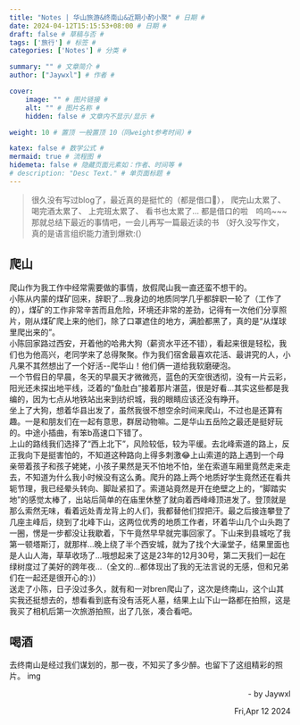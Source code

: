 ```yaml
---
title: "Notes | 华山旅游&终南山&近期小酌小聚" # 日期 #
date: 2024-04-12T15:15:53+08:00 # 日期 #
draft: false # 草稿与否 #
tags: ['旅行'] # 标签 #
categories: ['Notes'] # 分类 #

summary: "" # 文章简介 #
author: ["Jaywxl"] # 作者 #

cover:
    image: "" # 图片链接 #
    alt: "" # 图片名称 #
    hidden: false # 文章内不显示/显示 #

weight: 10 # 置顶 一般置顶 10（同weight参考时间）#

katex: false # 数学公式 #
mermaid: true # 流程图 #
hidemeta: false # 隐藏页面元素如：作者、时间等 #
# description: "Desc Text." # 单页面标题 #
---
```

> 很久没有写过blog了，最近真的是挺忙的（都是借口🤣），
> 爬完山太累了、
> 喝完酒太累了、
> 上完班太累了、
> 看书也太累了...
> 都是借口的啦　呜呜~~~
> 那就总结下最近的事情吧，一会儿再写一篇最近读的书
> （好久没写作文，真的是语言组织能力渣到爆欸:(）

## 爬山
爬山作为我工作中经常需要做的事情，放假爬山我一直还蛮不想干的。  
小陈从内蒙的煤矿回来，辞职了...我身边的地质同学几乎都辞职一轮了（工作了的），煤矿的工作非常辛苦而且危险，环境还非常的差劲，记得有一次他们分享照片，刚从煤矿爬上来的他们，除了口罩遮住的地方，满脸都黑了，真的是“从煤球里爬出来的”。  
小陈回家路过西安，开着他的哈弗大狗（薪资水平还不错），看起来很是轻松，我们也为他高兴，老同学来了总得聚聚。作为我们宿舍最喜欢花活、最讲究的人，小凡果不其然想出了一个好活--爬华山！他们俩一道给我软磨硬泡。  
一个节假日的早晨，冬天的早晨天才微微亮，蓝色的天空很透彻，没有一片云彩，阳光还未探出地平线，泛着的“鱼肚白”接着那片湛蓝，很是好看...其实这些都是我编的，因为七点从地铁站出来到纺织城，我的眼睛应该还没有睁开。  
坐上了大狗，想着华县出发了，虽然我很不想空余时间来爬山，不过也是还算有趣。一是和朋友们在一起有意思，群居动物嘛。二是华山五岳险之最还是挺好玩的。中途小插曲，有笨b高速口下错了。  
上山的路线我们选择了“西上北下”，风险较低，较为平缓。去北峰索道的路上，反正我向下是挺害怕的，不知道这种路向上得多刺激😂上山索道的路上遇到一个母亲带着孩子和孩子姥姥，小孩子果然是天不怕地不怕，坐在索道车厢里竟然走来走去，不知道为什么我小时候没有这么勇。爬升的路上两个地质好学生竟然还在看共轭节理，我已经晕头转向、脚趾紧扣了。索道站竟然是开在绝壁之上的，“脚踏实地”的感觉太棒了，出站后简单的在庙里休整了就向着西峰峰顶进发了。登顶就是那么索然无味，看着远处青龙背上的人们，我都替他们捏把汗。最之后接连攀登了几座主峰后，绕到了北峰下山，这两位优秀的地质工作者，环着华山几个山头跑了一圈，愣是一步都没让我歇着，下午竟然早早就完事回家了。下山来到县城吃了我第一顿塔斯汀，就那样...晚上绕了半个西安城，就为了找个大澡堂子，结果里面也是人山人海，草草收场了...哦想起来了这是23年的12月30号，第二天我们一起在绿树度过了美好的跨年夜...（全文的...都体现出了我的无法言说的无感，但和兄弟们在一起还是很开心的:)）  
送走了小陈，日子没过多久，就有和一对bren爬山了，这次是终南山，这个山其实我还挺想去的，想看看到底有没有活死人墓，结果上山下山一路都在拍照，这是我买了相机后第一次旅游拍照，出了几张，凑合看吧。

## 喝酒
去终南山是经过我们谋划的，那一夜，不知买了多少醉。也留下了这组精彩的照片。
img



<p align="right" > - by Jaywxl</p>
<p align="right" > Fri,Apr 12 2024 </p>